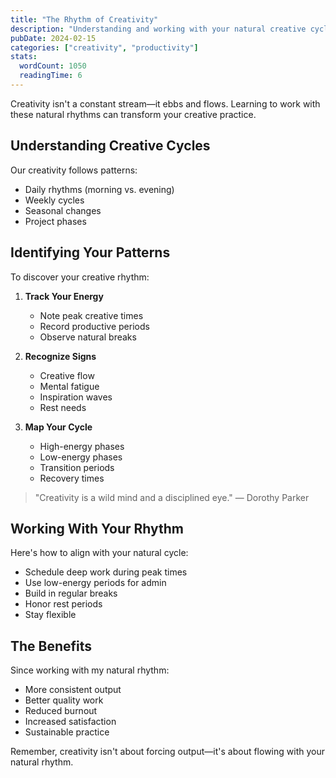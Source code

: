 ```yaml
---
title: "The Rhythm of Creativity"
description: "Understanding and working with your natural creative cycles"
pubDate: 2024-02-15
categories: ["creativity", "productivity"]
stats:
  wordCount: 1050
  readingTime: 6
---
```


Creativity isn't a constant stream—it ebbs and flows. Learning to work with these natural rhythms can transform your creative practice.

## Understanding Creative Cycles

Our creativity follows patterns:

- Daily rhythms (morning vs. evening)
- Weekly cycles
- Seasonal changes
- Project phases

## Identifying Your Patterns

To discover your creative rhythm:

1. **Track Your Energy**
   - Note peak creative times
   - Record productive periods
   - Observe natural breaks

2. **Recognize Signs**
   - Creative flow
   - Mental fatigue
   - Inspiration waves
   - Rest needs

3. **Map Your Cycle**
   - High-energy phases
   - Low-energy phases
   - Transition periods
   - Recovery times

> "Creativity is a wild mind and a disciplined eye." — Dorothy Parker

## Working With Your Rhythm

Here's how to align with your natural cycle:

- Schedule deep work during peak times
- Use low-energy periods for admin
- Build in regular breaks
- Honor rest periods
- Stay flexible

## The Benefits

Since working with my natural rhythm:

- More consistent output
- Better quality work
- Reduced burnout
- Increased satisfaction
- Sustainable practice

Remember, creativity isn't about forcing output—it's about flowing with your natural rhythm. 